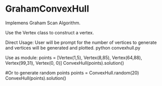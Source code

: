 # GrahamConvexHull
Implemens Graham Scan Algorithm.

Use the Vertex class to construct a vertex.

Direct Usage:
User will be prompt for the number of vertices to generate and vertices will be generated and plotted. 
    python convexhull.py

Use as module:
    points = [Vertex(1,5), Vertex(8,85), Vertex(64,88), Vertex(99,31), Vertex(0, 0)]
    ConvexHull(points).solution()


#Or to generate random points
    points = ConvexHull.random(20)
    ConvexHull(points).solution()
